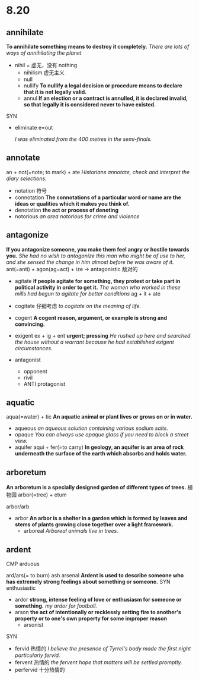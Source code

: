 # 8.20

## annihilate

**To annihilate something means to destroy it completely.**
_There are lots of ways of annihilating the planet_
* nihil = 虚无，没有 nothing
  * nihilism 虚无主义
  * null 
  * nullify **To nullify a legal decision or procedure means to declare that it is not legally valid.**
  * annul **If an election or a contract is annulled, it is declared invalid, so that legally it is considered never to have existed.**

SYN

* eliminate  e=out 

  _I was eliminated from the 400 metres in the semi-finals._

## annotate
an + not(=note; to mark) + ate
_Historians annotate, check and interpret the diary selections._

* notation 符号
* connotation **The connotations of a particular word or name are the ideas or qualities which it makes you think of.**
* denotation **the act or process of denoting**
* notorious _an area notorious for crime and violence_

## antagonize
**If you antagonize someone, you make them feel angry or hostile towards you.**
_She had no wish to antagonize this man who might be of use to her, and she sensed the change in him almost before he was aware of it._
ant(=anti) + agon(ag=act) + ize
-> antagonistic 敌对的

* agitate **If people agitate for something, they protest or take part in political activity in order to get it.**
_The women who worked in these mills had begun to agitate for better conditions_
  ag + it + ate
  
* cogitate 仔细考虑
_to cogitate on the meaning of life._

* cogent **A cogent reason, argument, or example is strong and convincing.**

* exigent ex + ig + ent **urgent; pressing**
_He rushed up here and searched the house without a warrant because he had established exigent circumstances._


* antagonist
  * opponent
  * rivil
  * ANTI protagonist 

## aquatic
aqua(=water) + tic
**An aquatic animal or plant lives or grows on or in water.**

* aqueous _an aqueous solution containing various sodium salts._
* opaque _You can always use opaque glass if you need to block a street view._
* aquifer aqui + fer(=to carry) **In geology, an aquifer is an area of rock underneath the surface of the earth which absorbs and holds water.**

## arboretum
**An arboretum is a specially designed garden of different types of trees.**
植物园
arbor(=tree) + etum

arbor/arb

* arbor **An arbor is a shelter in a garden which is formed by leaves and stems of plants growing close together over a light framework.**
  * arboreal _Arboreal animals live in trees._

## ardent
CMP arduous

ard/ars(= to burn) ash arsenal
**Ardent is used to describe someone who has extremely strong feelings about something or someone.**
SYN enthusiastic

* ardor **strong, intense feeling of love or enthusiasm for someone or something.** _my ardor for football._
* arson **the act of intentionally or recklessly setting fire to another's property or to one's own property for some improper reason**
  * arsonist

SYN 

* fervid 热情的
_I believe the presence of Tyrrel's body made the first night particularly fervid._
* fervent 热情的
_the fervent hope that matters will be settled promptly._
* perfervid 十分热情的
